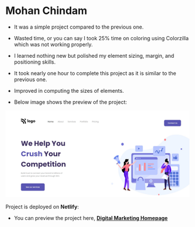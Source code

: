 # Mohan Chindam

- It was a simple project compared to the previous one.
- Wasted time, or you can say I took 25% time on coloring using Colorzilla which was not working properly.
- I learned nothing new but polished my element sizing, margin, and positioning skills.
- It took nearly one hour to complete this project as it is similar to the previous one. 
- Improved in computing the sizes of elements.

- Below image shows the preview of the project:

![Project-04 Preview](./Project-04.jpg)

Project is deployed on **Netlify**:
- You can preview the project here, [**Digital Marketing Homepage**](https://digital-marketing-homepage-4.netlify.app/)





